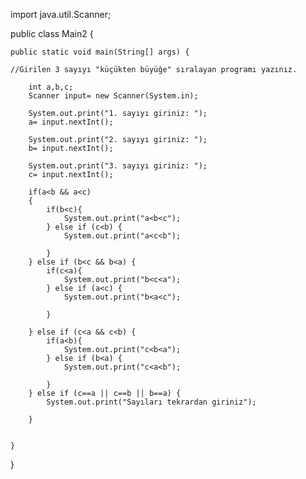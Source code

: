 import java.util.Scanner;

public class Main2 {

    public static void main(String[] args) {
    
    //Girilen 3 sayıyı "küçükten büyüğe" sıralayan programı yazınız.

        int a,b,c;
        Scanner input= new Scanner(System.in);

        System.out.print("1. sayıyı giriniz: ");
        a= input.nextInt();

        System.out.print("2. sayıyı giriniz: ");
        b= input.nextInt();

        System.out.print("3. sayıyı giriniz: ");
        c= input.nextInt();

        if(a<b && a<c)
        {
            if(b<c){
                System.out.print("a<b<c");
            } else if (c<b) {
                System.out.print("a<c<b");

            }
        } else if (b<c && b<a) {
            if(c<a){
                System.out.print("b<c<a");
            } else if (a<c) {
                System.out.print("b<a<c");

            }

        } else if (c<a && c<b) {
            if(a<b){
                System.out.print("c<b<a");
            } else if (b<a) {
                System.out.print("c<a<b");

            }
        } else if (c==a || c==b || b==a) {
            System.out.print("Sayıları tekrardan giriniz");

        }


    }
}
